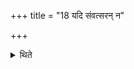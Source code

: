 +++
title = "18 यदि संवत्सरन् न"

+++

<details><summary>थिते</summary>

18. If he is not able (to observe the vow) for a year, he may observe it for twelve days.  
</details>
